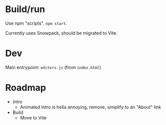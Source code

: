 # Build/run

Use npm "scripts". `npm start`.

Currently uses Snowpack, should be migrated to Vite.

# Dev

Main entrypoint: `editors.js` (from `index.html`)

# Roadmap

- Intro
  - Animated intro is hella annoying, remove, simplify to an "About" link
- Build
  - Move to Vite
